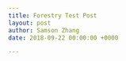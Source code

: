 ```yaml
---
title: Forestry Test Post
layout: post
author: Samson Zhang
date: 2018-09-22 00:00:00 +0000

---
```

